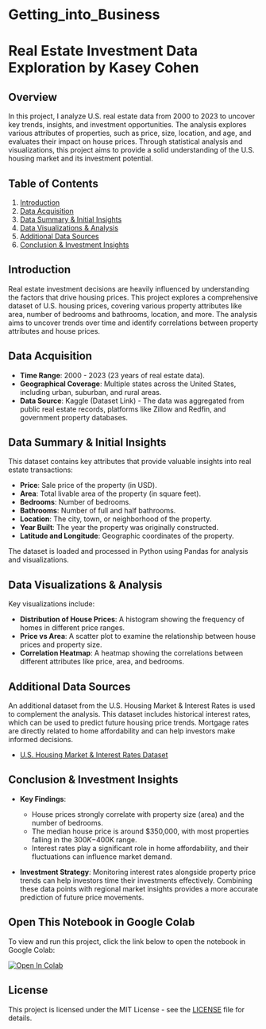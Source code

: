 # Getting_into_Business

# Real Estate Investment Data Exploration by Kasey Cohen

## Overview
In this project, I analyze U.S. real estate data from 2000 to 2023 to uncover key trends, insights, and investment opportunities. The analysis explores various attributes of properties, such as price, size, location, and age, and evaluates their impact on house prices. Through statistical analysis and visualizations, this project aims to provide a solid understanding of the U.S. housing market and its investment potential.

## Table of Contents
1. [Introduction](#introduction)
2. [Data Acquisition](#data-acquisition)
3. [Data Summary & Initial Insights](#data-summary--initial-insights)
4. [Data Visualizations & Analysis](#data-visualizations--analysis)
5. [Additional Data Sources](#additional-data-sources)
6. [Conclusion & Investment Insights](#conclusion--investment-insights)

## Introduction
Real estate investment decisions are heavily influenced by understanding the factors that drive housing prices. This project explores a comprehensive dataset of U.S. housing prices, covering various property attributes like area, number of bedrooms and bathrooms, location, and more. The analysis aims to uncover trends over time and identify correlations between property attributes and house prices.

## Data Acquisition
- **Time Range**: 2000 - 2023 (23 years of real estate data).
- **Geographical Coverage**: Multiple states across the United States, including urban, suburban, and rural areas.
- **Data Source**: Kaggle (Dataset Link) - The data was aggregated from public real estate records, platforms like Zillow and Redfin, and government property databases.

## Data Summary & Initial Insights
This dataset contains key attributes that provide valuable insights into real estate transactions:
- **Price**: Sale price of the property (in USD).
- **Area**: Total livable area of the property (in square feet).
- **Bedrooms**: Number of bedrooms.
- **Bathrooms**: Number of full and half bathrooms.
- **Location**: The city, town, or neighborhood of the property.
- **Year Built**: The year the property was originally constructed.
- **Latitude and Longitude**: Geographic coordinates of the property.

The dataset is loaded and processed in Python using Pandas for analysis and visualizations.

## Data Visualizations & Analysis
Key visualizations include:
- **Distribution of House Prices**: A histogram showing the frequency of homes in different price ranges.
- **Price vs Area**: A scatter plot to examine the relationship between house prices and property size.
- **Correlation Heatmap**: A heatmap showing the correlations between different attributes like price, area, and bedrooms.

## Additional Data Sources
An additional dataset from the U.S. Housing Market & Interest Rates is used to complement the analysis. This dataset includes historical interest rates, which can be used to predict future housing price trends. Mortgage rates are directly related to home affordability and can help investors make informed decisions.

- [U.S. Housing Market & Interest Rates Dataset](https://www.kaggle.com/datasets)

## Conclusion & Investment Insights
- **Key Findings**:
  - House prices strongly correlate with property size (area) and the number of bedrooms.
  - The median house price is around $350,000, with most properties falling in the $300K-$400K range.
  - Interest rates play a significant role in home affordability, and their fluctuations can influence market demand.

- **Investment Strategy**:
  Monitoring interest rates alongside property price trends can help investors time their investments effectively. Combining these data points with regional market insights provides a more accurate prediction of future price movements.

## Open This Notebook in Google Colab
To view and run this project, click the link below to open the notebook in Google Colab:

[![Open In Colab](https://colab.research.google.com/assets/colabbadge.svg)](https://github.com/YOUR_USERNAME/YOUR_REPO_NAME/blob/main/YOUR_NOTEBOOK_NAME.ipynb)

## License
This project is licensed under the MIT License - see the [LICENSE](LICENSE) file for details.


